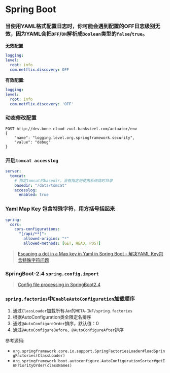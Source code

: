 # Spring Boot

### 当使用YAML格式配置日志时，你可能会遇到配置的OFF日志级别无效，因为YAML会把`OFF`/`ON`解析成`Boolean`类型的`false`/`true`。

**无效配置**
```yaml
logging:
level:
  root: info
  com.netflix.discovery: OFF
```

**有效配置**:
```yaml
logging:
level:
  root: info
  com.netflix.discovery: 'OFF'
```

### 动态修改配置

```
POST http://dev.bone-cloud-zuul.banksteel.com/actuator/env
{
    "name": "logging.level.org.springframework.security",
    "value": "debug"
}
```

### 开启`tomcat accesslog`

```yaml
server:
  tomcat:
    # 指定tomcat的basedir，没有指定则使用系统临时目录
    basedir: "/data/tomcat"
    accesslog:
      enabled: true
```

### Yaml Map Key 包含特殊字符，用方括号括起来

```yaml
spring:
  cors:
    cors-configurations:
      "[/api/**]":
        allowed-origins: "*"
        allowed-methods: [GET, HEAD, POST]
```
> [Escaping a dot in a Map key in Yaml in Spring Boot - 解决YAML Key包含特殊字符问题](https://stackoverflow.com/questions/34070987/escaping-a-dot-in-a-map-key-in-yaml-in-spring-boot/34082891#34082891)

### SpringBoot-2.4 `spring.config.import`

> [Config file processing in SpringBoot2.4](https://spring.io/blog/2020/08/14/config-file-processing-in-spring-boot-2-4)


### `spring.factories`中`EnableAutoConfiguration`加载顺序

1. 通过`ClassLoader`加载所有Jar的`META-INF/spring.factories` 
2. 根据AutoConfiguration类全限定名排序
3. 通过`@AutoConfigureOrder`排序，默认值：0
4. 通过`@AutoConfigureBefore`、`@AutoConfigureAfter`排序

参考源码:
* `org.springframework.core.io.support.SpringFactoriesLoader#loadSpringFactories(ClassLoader)`
* `org.springframework.boot.autoconfigure.AutoConfigurationSorter#getInPriorityOrder(classNames)`